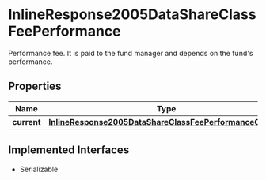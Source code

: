 

# InlineResponse2005DataShareClassFeePerformance

Performance fee. It is paid to the fund manager and depends on the fund's performance.

## Properties

Name | Type | Description | Notes
------------ | ------------- | ------------- | -------------
**current** | [**InlineResponse2005DataShareClassFeePerformanceCurrent**](InlineResponse2005DataShareClassFeePerformanceCurrent.md) |  |  [optional]


## Implemented Interfaces

* Serializable


